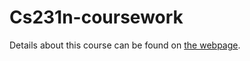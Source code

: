 # Cs231n-coursework
Details about this course can be found on [the webpage](http://cs231n.stanford.edu/).
